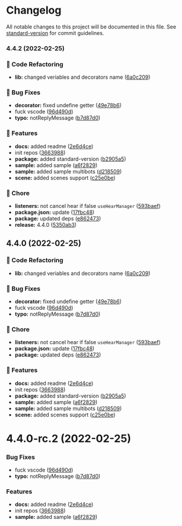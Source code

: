 # Changelog

All notable changes to this project will be documented in this file. See [standard-version](https://github.com/conventional-changelog/standard-version) for commit guidelines.

### 4.4.2 (2022-02-25)


### 🔧 Code Refactoring

* **lib:** changed veriables and decorators name ([6a0c209](https://github.com/xTCry/nestjs-vk/commit/6a0c2091998d79f38c25b95b9d16e87ab10f3f1b))


### 🐛 Bug Fixes

* **decorator:** fixed undefine getter ([49e78b6](https://github.com/xTCry/nestjs-vk/commit/49e78b61a0a7ab57c79d8b31e5e3e12747ebf25f))
* fuck vscode ([96d490d](https://github.com/xTCry/nestjs-vk/commit/96d490dba7838570d735306ca56cc21d92ec9b03))
* **typo:** notReplyMessage ([b7d87d0](https://github.com/xTCry/nestjs-vk/commit/b7d87d033dd0458e025d4d7abc952c66fd9098dc))


### 🚀 Features

* **docs:** added readme ([2e6d4ce](https://github.com/xTCry/nestjs-vk/commit/2e6d4cef8b9be3ad89dc5b1f248dfe2d1e0a8136))
* init repos ([3663988](https://github.com/xTCry/nestjs-vk/commit/3663988744ba8a3addc6700415aeabd5d29cde35))
* **package:** added standard-version ([b2905a5](https://github.com/xTCry/nestjs-vk/commit/b2905a538da41b6c01a5e1a2a9f0f0df13a41ce2))
* **sample:** added sample ([a6f2829](https://github.com/xTCry/nestjs-vk/commit/a6f2829dd8e944702d7c64051ce010f1fed481cc))
* **sample:** added sample multibots ([d218509](https://github.com/xTCry/nestjs-vk/commit/d2185090c64d83bcbd7ac6bb3a4b7d9e02359830))
* **scene:** added scenes support ([c25e0be](https://github.com/xTCry/nestjs-vk/commit/c25e0be142a6d63845e23881e5f37e3b5edde157))


### 🧹 Chore

* **listeners:** not cancel hear if false `useHearManager` ([593baef](https://github.com/xTCry/nestjs-vk/commit/593baefda96dc94806724a912047906790d8e8a8))
* **package.json:** update ([17fbc48](https://github.com/xTCry/nestjs-vk/commit/17fbc48f6310af4416512babf25d62efe7d0b6fe))
* **package:** updated deps ([e862473](https://github.com/xTCry/nestjs-vk/commit/e862473252087bb0855e78f52c3b2810c8bc7f3b))
* **release:** 4.4.0 ([5350ab3](https://github.com/xTCry/nestjs-vk/commit/5350ab3d66ef99cfacacc20a180c36bf704e2c3d))

## 4.4.0 (2022-02-25)


### 🔧 Code Refactoring

* **lib:** changed veriables and decorators name ([6a0c209](https://github.com/xTCry/nestjs-vk/commit/6a0c2091998d79f38c25b95b9d16e87ab10f3f1b))


### 🐛 Bug Fixes

* **decorator:** fixed undefine getter ([49e78b6](https://github.com/xTCry/nestjs-vk/commit/49e78b61a0a7ab57c79d8b31e5e3e12747ebf25f))
* fuck vscode ([96d490d](https://github.com/xTCry/nestjs-vk/commit/96d490dba7838570d735306ca56cc21d92ec9b03))
* **typo:** notReplyMessage ([b7d87d0](https://github.com/xTCry/nestjs-vk/commit/b7d87d033dd0458e025d4d7abc952c66fd9098dc))


### 🧹 Chore

* **listeners:** not cancel hear if false `useHearManager` ([593baef](https://github.com/xTCry/nestjs-vk/commit/593baefda96dc94806724a912047906790d8e8a8))
* **package.json:** update ([17fbc48](https://github.com/xTCry/nestjs-vk/commit/17fbc48f6310af4416512babf25d62efe7d0b6fe))
* **package:** updated deps ([e862473](https://github.com/xTCry/nestjs-vk/commit/e862473252087bb0855e78f52c3b2810c8bc7f3b))


### 🚀 Features

* **docs:** added readme ([2e6d4ce](https://github.com/xTCry/nestjs-vk/commit/2e6d4cef8b9be3ad89dc5b1f248dfe2d1e0a8136))
* init repos ([3663988](https://github.com/xTCry/nestjs-vk/commit/3663988744ba8a3addc6700415aeabd5d29cde35))
* **package:** added standard-version ([b2905a5](https://github.com/xTCry/nestjs-vk/commit/b2905a538da41b6c01a5e1a2a9f0f0df13a41ce2))
* **sample:** added sample ([a6f2829](https://github.com/xTCry/nestjs-vk/commit/a6f2829dd8e944702d7c64051ce010f1fed481cc))
* **sample:** added sample multibots ([d218509](https://github.com/xTCry/nestjs-vk/commit/d2185090c64d83bcbd7ac6bb3a4b7d9e02359830))
* **scene:** added scenes support ([c25e0be](https://github.com/xTCry/nestjs-vk/commit/c25e0be142a6d63845e23881e5f37e3b5edde157))

# 4.4.0-rc.2 (2022-02-25)


### Bug Fixes

* fuck vscode ([96d490d](https://github.com/xTCry/nestjs-vk/commit/96d490dba7838570d735306ca56cc21d92ec9b03))
* **typo:** notReplyMessage ([b7d87d0](https://github.com/xTCry/nestjs-vk/commit/b7d87d033dd0458e025d4d7abc952c66fd9098dc))


### Features

* **docs:** added readme ([2e6d4ce](https://github.com/xTCry/nestjs-vk/commit/2e6d4cef8b9be3ad89dc5b1f248dfe2d1e0a8136))
* init repos ([3663988](https://github.com/xTCry/nestjs-vk/commit/3663988744ba8a3addc6700415aeabd5d29cde35))
* **sample:** added sample ([a6f2829](https://github.com/xTCry/nestjs-vk/commit/a6f2829dd8e944702d7c64051ce010f1fed481cc))
